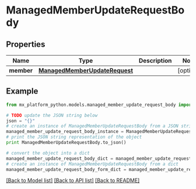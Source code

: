 # ManagedMemberUpdateRequestBody


## Properties
Name | Type | Description | Notes
------------ | ------------- | ------------- | -------------
**member** | [**ManagedMemberUpdateRequest**](ManagedMemberUpdateRequest.md) |  | [optional] 

## Example

```python
from mx_platform_python.models.managed_member_update_request_body import ManagedMemberUpdateRequestBody

# TODO update the JSON string below
json = "{}"
# create an instance of ManagedMemberUpdateRequestBody from a JSON string
managed_member_update_request_body_instance = ManagedMemberUpdateRequestBody.from_json(json)
# print the JSON string representation of the object
print ManagedMemberUpdateRequestBody.to_json()

# convert the object into a dict
managed_member_update_request_body_dict = managed_member_update_request_body_instance.to_dict()
# create an instance of ManagedMemberUpdateRequestBody from a dict
managed_member_update_request_body_form_dict = managed_member_update_request_body.from_dict(managed_member_update_request_body_dict)
```
[[Back to Model list]](../README.md#documentation-for-models) [[Back to API list]](../README.md#documentation-for-api-endpoints) [[Back to README]](../README.md)


